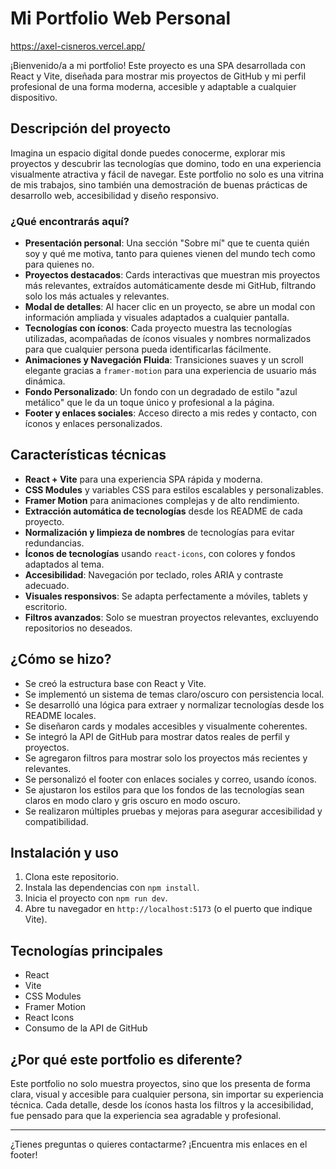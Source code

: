 # Mi Portfolio Web Personal

<https://axel-cisneros.vercel.app/>

¡Bienvenido/a a mi portfolio! Este proyecto es una SPA desarrollada con React y Vite, diseñada para mostrar mis proyectos de GitHub y mi perfil profesional de una forma moderna, accesible y adaptable a cualquier dispositivo.

## Descripción del proyecto

Imagina un espacio digital donde puedes conocerme, explorar mis proyectos y descubrir las tecnologías que domino, todo en una experiencia visualmente atractiva y fácil de navegar. Este portfolio no solo es una vitrina de mis trabajos, sino también una demostración de buenas prácticas de desarrollo web, accesibilidad y diseño responsivo.

### ¿Qué encontrarás aquí?

- **Presentación personal**: Una sección "Sobre mí" que te cuenta quién soy y qué me motiva, tanto para quienes vienen del mundo tech como para quienes no.
- **Proyectos destacados**: Cards interactivas que muestran mis proyectos más relevantes, extraídos automáticamente desde mi GitHub, filtrando solo los más actuales y relevantes.
- **Modal de detalles**: Al hacer clic en un proyecto, se abre un modal con información ampliada y visuales adaptados a cualquier pantalla.
- **Tecnologías con íconos**: Cada proyecto muestra las tecnologías utilizadas, acompañadas de íconos visuales y nombres normalizados para que cualquier persona pueda identificarlas fácilmente.
- **Animaciones y Navegación Fluida**: Transiciones suaves y un scroll elegante gracias a `framer-motion` para una experiencia de usuario más dinámica.
- **Fondo Personalizado**: Un fondo con un degradado de estilo "azul metálico" que le da un toque único y profesional a la página.
- **Footer y enlaces sociales**: Acceso directo a mis redes y contacto, con íconos y enlaces personalizados.

## Características técnicas

- **React + Vite** para una experiencia SPA rápida y moderna.
- **CSS Modules** y variables CSS para estilos escalables y personalizables.
- **Framer Motion** para animaciones complejas y de alto rendimiento.
- **Extracción automática de tecnologías** desde los README de cada proyecto.
- **Normalización y limpieza de nombres** de tecnologías para evitar redundancias.
- **Íconos de tecnologías** usando `react-icons`, con colores y fondos adaptados al tema.
- **Accesibilidad**: Navegación por teclado, roles ARIA y contraste adecuado.
- **Visuales responsivos**: Se adapta perfectamente a móviles, tablets y escritorio.
- **Filtros avanzados**: Solo se muestran proyectos relevantes, excluyendo repositorios no deseados.

## ¿Cómo se hizo?

- Se creó la estructura base con React y Vite.
- Se implementó un sistema de temas claro/oscuro con persistencia local.
- Se desarrolló una lógica para extraer y normalizar tecnologías desde los README locales.
- Se diseñaron cards y modales accesibles y visualmente coherentes.
- Se integró la API de GitHub para mostrar datos reales de perfil y proyectos.
- Se agregaron filtros para mostrar solo los proyectos más recientes y relevantes.
- Se personalizó el footer con enlaces sociales y correo, usando íconos.
- Se ajustaron los estilos para que los fondos de las tecnologías sean claros en modo claro y gris oscuro en modo oscuro.
- Se realizaron múltiples pruebas y mejoras para asegurar accesibilidad y compatibilidad.

## Instalación y uso

1. Clona este repositorio.
2. Instala las dependencias con `npm install`.
3. Inicia el proyecto con `npm run dev`.
4. Abre tu navegador en `http://localhost:5173` (o el puerto que indique Vite).

## Tecnologías principales

- React
- Vite
- CSS Modules
- Framer Motion
- React Icons
- Consumo de la API de GitHub

## ¿Por qué este portfolio es diferente?

Este portfolio no solo muestra proyectos, sino que los presenta de forma clara, visual y accesible para cualquier persona, sin importar su experiencia técnica. Cada detalle, desde los íconos hasta los filtros y la accesibilidad, fue pensado para que la experiencia sea agradable y profesional.

---

¿Tienes preguntas o quieres contactarme? ¡Encuentra mis enlaces en el footer!
